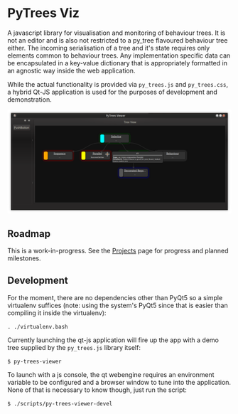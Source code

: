 # PyTrees Viz

A javascript library for visualisation and monitoring of behaviour trees. It is not an editor and is also not restricted to a py_tree flavoured behaviour tree either. The incoming serialisation of a tree and it's state requires only elements common to behaviour trees. Any implementation specific data can be encapsulated in a key-value dictionary that is appropriately formatted in an agnostic way inside the web application.

While the actual functionality is provided via `py_trees.js` and `py_trees.css`, a hybrid Qt-JS application is used for the purposes of development and demonstration.

![Status Highlights](images/screenshot.png?raw=true "Rendering a Tree")

## Roadmap

This is a work-in-progress. See the [Projects](https://github.com/splintered-reality/py_trees_ros_viewer/projects?query=is%3Aopen+sort%3Acreated-asc) page for progress and planned milestones.

## Development

For the moment, there are no dependencies other than PyQt5 so a simple
virtualenv suffices (note: using the system's PyQt5 since that is easier
than compiling it inside the virtualenv):

```
. ./virtualenv.bash
```

Currently launching the qt-js application will fire up the app with a demo tree
supplied by the `py_trees.js` library itself:

```
$ py-trees-viewer
```

To launch with a js console, the qt webengine requires an environment
variable to be configured and a browser window to tune into the application.
None of that is necessary to know though, just run the script:

```
$ ./scripts/py-trees-viewer-devel
```

